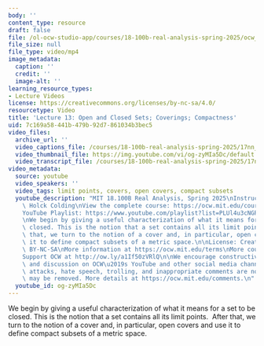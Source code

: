 ```yaml
---
body: ''
content_type: resource
draft: false
file: /ol-ocw-studio-app/courses/18-100b-real-analysis-spring-2025/ocw_18100b-lec13-2025apr03_360p_16_9.mp4
file_size: null
file_type: video/mp4
image_metadata:
  caption: ''
  credit: ''
  image-alt: ''
learning_resource_types:
- Lecture Videos
license: https://creativecommons.org/licenses/by-nc-sa/4.0/
resourcetype: Video
title: 'Lecture 13: Open and Closed Sets; Coverings; Compactness'
uid: 7c169a58-441b-479b-92d7-861034b3bec5
video_files:
  archive_url: ''
  video_captions_file: /courses/18-100b-real-analysis-spring-2025/17nn_NUokNraK2GHLZO2rkHXBlh9DUf77_transcript.webvtt
  video_thumbnail_file: https://img.youtube.com/vi/og-zyMIa5Dc/default.jpg
  video_transcript_file: /courses/18-100b-real-analysis-spring-2025/17nn_NUokNraK2GHLZO2rkHXBlh9DUf77_transcript.pdf
video_metadata:
  source: youtube
  video_speakers: ''
  video_tags: limit points, covers, open covers, compact subsets
  youtube_description: "MIT 18.100B Real Analysis, Spring 2025\nInstructor: Tobias\
    \ Holck Colding\nView the complete course: https://ocw.mit.edu/courses/18-100b-real-analysis-spring-2025/\n\
    YouTube Playlist: https://www.youtube.com/playlist?list=PLUl4u3cNGP62Ie7F_tTAhhXoX5_Cl8meG\n\
    \nWe begin by giving a useful characterization of what it means for a set to be\
    \ closed. This is the notion that a set contains all its limit points.  After\
    \ that, we turn to the notion of a cover and, in particular, open covers and use\
    \ it to define compact subsets of a metric space.\n\nLicense: Creative Commons\
    \ BY-NC-SA\nMore information at https://ocw.mit.edu/terms\nMore courses at https://ocw.mit.edu\n\
    Support OCW at http://ow.ly/a1If50zVRlQ\n\nWe encourage constructive comments\
    \ and discussion on OCW\u2019s YouTube and other social media channels. Personal\
    \ attacks, hate speech, trolling, and inappropriate comments are not allowed and\
    \ may be removed. More details at https://ocw.mit.edu/comments.\n"
  youtube_id: og-zyMIa5Dc
---
```

We begin by giving a useful characterization of what it means for a set to be closed. This is the notion that a set contains all its limit points.  After that, we turn to the notion of a cover and, in particular, open covers and use it to define compact subsets of a metric space.